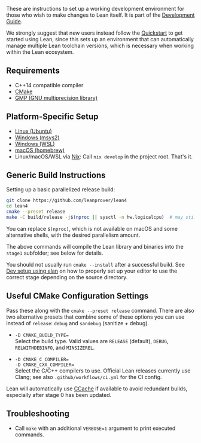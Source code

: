 These are instructions to set up a working development environment for those who wish to make changes to Lean itself. It is part of the [Development Guide](doc/dev/index.md).

We strongly suggest that new users instead follow the [Quickstart](doc/quickstart.md) to get started using Lean, since this sets up an environment that can automatically manage multiple Lean toolchain versions, which is necessary when working within the Lean ecosystem.

Requirements
------------

- C++14 compatible compiler
- [CMake](http://www.cmake.org)
- [GMP (GNU multiprecision library)](http://gmplib.org/)

Platform-Specific Setup
-----------------------

- [Linux (Ubuntu)](ubuntu.md)
- [Windows (msys2)](msys2.md)
- [Windows (WSL)](wsl.md)
- [macOS (homebrew)](osx-10.9.md)
- Linux/macOS/WSL via [Nix](https://nixos.org/nix/): Call `nix develop` in the project root. That's it.

Generic Build Instructions
--------------------------

Setting up a basic parallelized release build:

```bash
git clone https://github.com/leanprover/lean4
cd lean4
cmake --preset release
make -C build/release -j$(nproc || sysctl -n hw.logicalcpu)  # may still fail on some alternative shells
```
You can replace `$(nproc)`, which is not available on macOS and some alternative shells, with the desired parallelism amount.

The above commands will compile the Lean library and binaries into the
`stage1` subfolder; see below for details.

You should not usually run `cmake --install` after a successful build.
See [Dev setup using elan](../dev/index.md#dev-setup-using-elan) on how to properly set up your editor to use the correct stage depending on the source directory.

Useful CMake Configuration Settings
-----------------------------------

Pass these along with the `cmake --preset release` command.
There are also two alternative presets that combine some of these options you can use instead of `release`: `debug` and `sandebug` (sanitize + debug).

* `-D CMAKE_BUILD_TYPE=`\
  Select the build type. Valid values are `RELEASE` (default), `DEBUG`,
  `RELWITHDEBINFO`, and `MINSIZEREL`.

* `-D CMAKE_C_COMPILER=`\
  `-D CMAKE_CXX_COMPILER=`\
  Select the C/C++ compilers to use. Official Lean releases currently use Clang;
  see also `.github/workflows/ci.yml` for the CI config.

Lean will automatically use [CCache](https://ccache.dev/) if available to avoid
redundant builds, especially after stage 0 has been updated.

Troubleshooting
---------------

* Call `make` with an additional `VERBOSE=1` argument to print executed commands.
